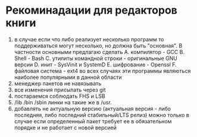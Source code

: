 # Рекоминадации для редакторов книги

1. в случае если что либо реализует несколько программ то поддерживаться могут несколько, но должна быть "основная". В частности основными предлагаю сделать A. компилятор - GCC B. Shell - Bash C. утилиты командной строки - оригинальные GNU версии D. инит - SysVinit и SystemD E. шифрование - Openssl  F. файловая система - ext4
во всех случаях эти программы являються наиболее популярными в данной области
2. менеджер пакетов не навязывать
3. все изменения присылать через git
4. постараемся соблюдать FHS и LSB
5. /lib /bin /sbin линки на такие же в /usr.
6. добавлять не актуальную версию (актуальная версия - либо последняя, либо последний стабильный/LTS релиз) можно только в случае если определенный пакет требует ее в обязательном порядке и не работает с новой версией
